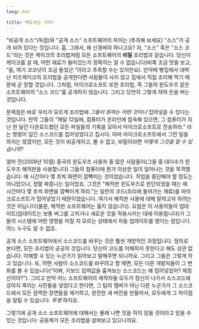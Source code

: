 ```yaml
---
lang: kor

title: 백도어는 가라!
---
```


"비공개 소스"(독점)와 "공개 소스" 소프트웨어의 차이는 (추측해 보세요) "소스"가 공개 되어 있다는 것입니다. 흠, 그래서, 왜 신경써야 하나고요? 자, "소스" 혹은 "소스 코드"라는 것은 케이크의 조리법처럼 모든 소프트웨어의 <b>비밀</b> 조리법과 같습니다. 당신이 케이크를 살 때, 어떤 재료가 들어갔는지 정확히는 알 수 없습니다(비록 조금 맛을 보고, “음, 여기 코코넛이 조금 들었군.”이라고 추측할 수는 있지만요). 만약에 빵집에서 대박난 치즈케이크의 조리법을 공개한다면 사람들이 사지 않고 집에서 직접 조리해 먹기 때문에 곧 망할 것입니다. 그처럼, 마이크로소프트 또한 조리법, 즉 그들의 윈도우즈 같은 소프트웨어의 “소스 코드”를 공개하지 않습니다. 그리고 당연히 그렇게 하여 돈을 버는 것입니다.

문제점은 바로 우리가 모르게 조리법에 <i>그들이 원하는 어떤 것이나</i> 집어넣을 수 있다는 것입니다. 만약 그들이 "매달 12일에, 컴퓨터가 온라인에 접속해 있으면, 그 컴퓨터가 지난 한 달간 다운로드했던 모든 파일들의 기록을 모아서 마이크로소프트로 전송하라." 라는 명령이 담긴 소스코드를 집어넣었다고 칩시다. 아마 마이크로소프트에서 그런 일을 하지는 않겠지만, 모든 것이 비공개이고, 볼 수 없고, 비밀이라면 <i>어떻게 그것을 알 수 있습니까?</i>

얼마 전(2008년 10월) 중국의 윈도우즈 사용자 중 많은 사람들이(그들 중 대다수가 윈도우즈 해적판을 사용합니다) 그들의 컴퓨터에 뭔가 이상한 일이 일어나는 것을 목격했습니다: 매 시간마다 몇 초씩 화면이 깜빡이는 것이었습니다. 작업을 중단해야 할 정도는 아니었으나, 정말 짜증나는 일이었죠. 그것은 "해적판 윈도우즈로 판단되었을 때는 매 시간마다 몇 초씩 화면을 깜빡이게 하라."는 일련의 코드(조리에 들어가는 재료)를 마이크로소프트가 집어넣었기 때문이었습니다. 여기서 해적판 사용에 대해 말하고자 하려는 것은 아닙니다(물론, 해적판 소프트웨어는 옳지 않습니다). 요점은 이 사용자들이 업데이트(업데이트는 보통 버그를 고치거나 새로운 것을 적용시키는 데에 이용됩니다)가 그들의 시스템에 어떤 영향을 미칠 지 모르는 상태에서 자동 업데이트를 했다는 점입니다. 어느 누구도 알 수 없죠.

공개 소스 소프트웨어에서 소스코드를 바꾸는 것은 훨씬 개방적인 과정입니다. 정의로 본다면, 모든 조리법이 공공의 것입니다. 당신이 코드를 이해하지 못한다고 해도 상관 없습니다. 이해할 수 있는 누군가가 읽어보고 말해주면 되니까요. 그리고 그들은 그렇게 하고 있습니다. 또, 어떤 사람이 소스코드를 바꾸려고 할 때면, 모든 다른 개발자들이 그 변화를 볼 수 있습니다("이봐, 키보드 입력값을 훔쳐보는 소스코드는 왜 집어넣었어? 제정신이야?"). 그리고 만약 어느 소프트웨어의 제작자들 모두가 정신이 나가서 소스코드에 강아지 죽이는 사진들을 넣었다고 한다면, 그 팀의 멤버가 아닌 다른 누군가가 그 소스코드에서 모든 끔찍한 장면들을 제거하고, 완전한 새 버전을 만들어서, 모두에게 그 차이점을 알릴 수 있습니다. <i>투명</i> 하지요.

그렇기에 공개 소스 소프트웨어에 대해서는 몰래 나쁜 짓을 하지 않을 것이라고 믿을 수 있는 것입니다: 공동체가 모든 조리법을 살펴보고 있으니까요.




